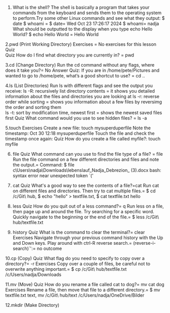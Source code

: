 1. What is the shell? The shell is basically a program that takes your commands from the keyboard and sends them to the operating system to perform.Try some other Linux commands and see what they output:
$ date $ whoami = $ date= Wed Oct 23 17:26:17 2024  $ whoami= nadja
What should be outputted to the display when you type echo Hello World? $ echo Hello World = Hello World

2.pwd (Print Working Directory)
Exercises = No exercises for this lesson Quiz  
Quiz How do I find what directory you are currently in? =  pwd

3.cd (Change Directory)
Run the cd command without any flags, where does it take you?= No Answer
Quiz: If you are in /home/pete/Pictures and wanted to go to /home/pete, what’s a good shortcut to use? = cd ..

4.ls (List Directories)
Run ls with different flags and see the output you receive:
ls -R: recursively list directory contents =  it  shows you detailed information about the files and directories you are looking at
ls -r: reverse order while sorting = shows you information about a few files by reversimg the order and sorting them  
ls -t: sort by modification time, newest first = shows the newest saved files first 
Quiz What command would you use to see hidden files? = ls -a

5.touch
Exercises
Create a new file: touch mysuperduperfile
Note the timestamp: Oct 30 12:18  mysuperduperfile
Touch the file and check the timestamp once again:
Quiz How do you create a file called myfile?: touch myfile

6. file
Quiz
What command can you use to find the file type of a file? = file
Run the file command on a few different directories and files and note the output.= Command: $ file c\Users\nadja\Downloads\lebenslauf_Nadja_Debrezion_ (3).docx
bash: syntax error near unexpected token `('

7. cat
Quiz
What's a good way to see the contents of a file?=cat
Run cat on different files and directories. Then try to cat multiple files.= $ cd /c/Git\ hub, $ echo "hello" > textfile.txt, $ cat textfile.txt hello

8. less
Quiz
How do you quit out of a less command?= q
Run less on a file, then page up and around the file. Try searching for a specific word. Quickly navigate to the beginning or the end of the file.= $ less /c/Git\ hub/textfile.txt

9. history
Quiz
What is the command to clear the terminal?= clear
Exercises
Navigate through your previous command history with the Up and Down keys. Play around with ctrl-R reverse search.= (reverse-i-search)`':= no outcome

10.cp (Copy)
Quiz
What flag do you need to specify to copy over a directory?= -r
Exercises
Copy over a couple of files, be careful not to overwrite anything important.= $ cp /c/Git\ hub/textfile.txt /c/Users/nadja/Downloads

11.mv (Move)
Quiz
How do you rename a file called cat to dog?= mv cat dog
Exercises
Rename a file, then move that file to a different directory.= $ mv textfile.txt text, mv /c/Git\ hub/text /c/Users/nadja/OneDrive/Bilder

12.mkdir (Make Directory)

































